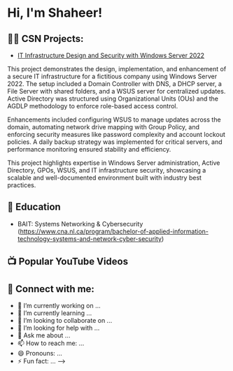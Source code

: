 <h1>Hi, I'm Shaheer! </h1>

<h2>👨‍💻 CSN Projects:</h2>


  - [IT Infrastructure Design and Security with Windows Server 2022](https://1drv.ms/w/c/b9a1e3cee0663589/EVBEMTyeTJNMqPmqRkygbLsBxQjMy_HEBqw5PZRlPoWvuw?e=aJTWY5) 

This project demonstrates the design, implementation, and enhancement of a secure IT infrastructure for a fictitious company using Windows Server 2022. The setup included a Domain Controller with DNS, a DHCP server, a File Server with shared folders, and a WSUS server for centralized updates. Active Directory was structured using Organizational Units (OUs) and the AGDLP methodology to enforce role-based access control.

Enhancements included configuring WSUS to manage updates across the domain, automating network drive mapping with Group Policy, and enforcing security measures like password complexity and account lockout policies. A daily backup strategy was implemented for critical servers, and performance monitoring ensured stability and efficiency.

This project highlights expertise in Windows Server administration, Active Directory, GPOs, WSUS, and IT infrastructure security, showcasing a scalable and well-documented environment built with industry best practices.



<h2> 📜 Education </h2>

- BAIT: Systems Networking & Cybersecurity (https://www.cna.nl.ca/program/bachelor-of-applied-information-technology-systems-and-network-cyber-security)
      

<h2>📺 Popular YouTube Videos</h2>


<h2> 🤳 Connect with me:</h2>






- 🔭 I’m currently working on ...
- 🌱 I’m currently learning ...
- 👯 I’m looking to collaborate on ...
- 🤔 I’m looking for help with ...
- 💬 Ask me about ...
- 📫 How to reach me: ...
- 😄 Pronouns: ...
- ⚡ Fun fact: ...
-->
